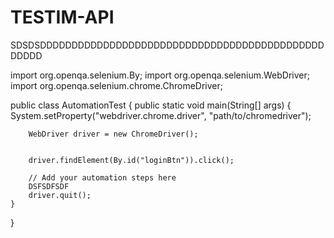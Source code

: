 # TESTIM-API
SDSDSDDDDDDDDDDDDDDDDDDDDDDDDDDDDDDDDDDDDDDDDDDDDDDDDDD

import org.openqa.selenium.By;
import org.openqa.selenium.WebDriver;
import org.openqa.selenium.chrome.ChromeDriver;

public class AutomationTest {
    public static void main(String[] args) {
        System.setProperty("webdriver.chrome.driver", "path/to/chromedriver");

        WebDriver driver = new ChromeDriver();


        driver.findElement(By.id("loginBtn")).click();
        
        // Add your automation steps here
        DSFSDFSDF
        driver.quit();
    }
}
